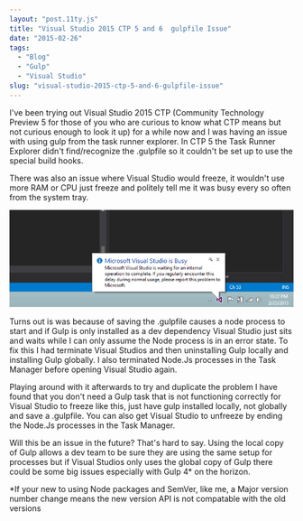 ```yaml
---
layout: "post.11ty.js"
title: "Visual Studio 2015 CTP 5 and 6  gulpfile Issue"
date: "2015-02-26"
tags: 
  - "Blog"
  - "Gulp"
  - "Visual Studio"
slug: "visual-studio-2015-ctp-5-and-6-gulpfile-issue"
---
```


I've been trying out Visual Studio 2015 CTP (Community Technology Preview 5 for those of you who are curious to know what CTP means but not curious enough to look it up) for a while now and I was having an issue with using gulp from the task runner explorer. In CTP 5 the Task Runner Explorer didn't find/recognize the .gulpfile so it couldn't be set up to use the special build hooks.

There was also an issue where Visual Studio would freeze, it wouldn't use more RAM or CPU just freeze and politely tell me it was busy every so often from the system tray.

![Visual Studio is Busy](images/vs2015-busy2.png)

Turns out is was because of saving the .gulpfile causes a node process to start and if Gulp is only installed as a dev dependency Visual Studio just sits and waits while I can only assume the Node process is in an error state. To fix this I had terminate Visual Studios and then uninstalling Gulp locally and installing Gulp globally. I also terminated Node.Js processes in the Task Manager before opening Visual Studio again.

Playing around with it afterwards to try and duplicate the problem I have found that you don't need a Gulp task that is not functioning correctly for Visual Studio to freeze like this, just have gulp installed locally, not globally and save a .gulpfile. You can also get Visual Studio to unfreeze by ending the Node.Js processes in the Task Manager.

Will this be an issue in the future? That's hard to say. Using the local copy of Gulp allows a dev team to be sure they are using the same setup for processes but if Visual Studios only uses the global copy of Gulp there could be some big issues especially with Gulp 4\* on the horizon.

\*If your new to using Node packages and SemVer, like me, a Major version number change means the new version API is not compatable with the old versions
